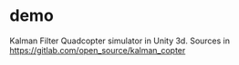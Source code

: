 # demo
Kalman Filter Quadcopter simulator in Unity 3d. Sources in https://gitlab.com/open_source/kalman_copter
